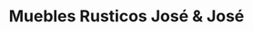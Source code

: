 ---
title: "Muebles Rusticos José & José"
url: /liberia/muebles-rusticos-jose-y-jose/
shop: muebles
---